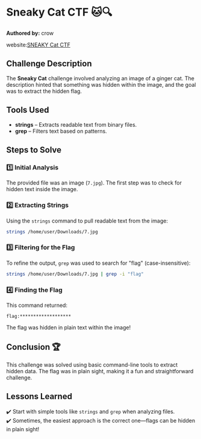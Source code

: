 # Sneaky Cat CTF 🐱🔍

**Authored by:** crow

website:[SNEAKY Cat CTF](https://ctfguide.com/challenges/2860b99e-d07b-4620-abe5-37fef4a32faf)

## Challenge Description

The **Sneaky Cat** challenge involved analyzing an image of a ginger cat. The description hinted that something was hidden within the image, and the goal was to extract the hidden flag.

## Tools Used

- **strings** – Extracts readable text from binary files.
- **grep** – Filters text based on patterns.

## Steps to Solve

### 1️⃣ Initial Analysis

The provided file was an image (`7.jpg`). The first step was to check for hidden text inside the image.

### 2️⃣ Extracting Strings

Using the `strings` command to pull readable text from the image:

```bash
strings /home/user/Downloads/7.jpg
```

### 3️⃣ Filtering for the Flag

To refine the output, `grep` was used to search for "flag" (case-insensitive):

```bash
strings /home/user/Downloads/7.jpg | grep -i "flag"
```

### 4️⃣ Finding the Flag

This command returned:

```
flag:*******************
```

The flag was hidden in plain text within the image!

## Conclusion 🏆

This challenge was solved using basic command-line tools to extract hidden data. The flag was in plain sight, making it a fun and straightforward challenge.

## Lessons Learned

✔️ Start with simple tools like `strings` and `grep` when analyzing files.\
✔️ Sometimes, the easiest approach is the correct one—flags can be hidden in plain sight!

